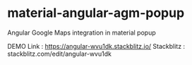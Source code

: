 # material-angular-agm-popup
Angular Google Maps  integration in material popup

DEMO Link : https://angular-wvu1dk.stackblitz.io/
Stackblitz : stackblitz.com/edit/angular-wvu1dk
